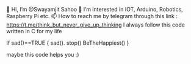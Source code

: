 👋 Hi, I’m @Swayamjit Sahoo
👀 I’m interested in IOT, Arduino, Robotics, Raspberry Pi etc.
📫 How to reach me by telegram through this link : https://t.me/think_but_never_give_up_thinking
I always follow this code written in C for my life

If sad()==TRUE { sad(). stop() BeTheHappiest() }

maybe this code helps you :)
